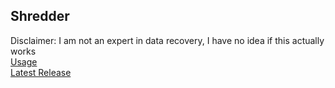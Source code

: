 ## Shredder  
Disclaimer: I am not an expert in data recovery, I have no idea if this actually works  
[Usage](https://github.com/Duckuk/Shredder/wiki/Usage)  
[Latest Release](https://github.com/Duckuk/Shredder/releases/latest)
